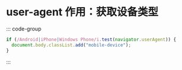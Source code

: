 # user-agent 作用：获取设备类型

::: code-group

```js
if (/Android|iPhone|Windows Phone/i.test(navigator.userAgent)) {
  document.body.classList.add("mobile-device");
}
```

:::
